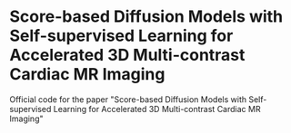 # Score-based Diffusion Models with Self-supervised Learning for Accelerated 3D Multi-contrast Cardiac MR Imaging
Official code for the paper "Score-based Diffusion Models with Self-supervised Learning for Accelerated 3D Multi-contrast Cardiac MR Imaging"

